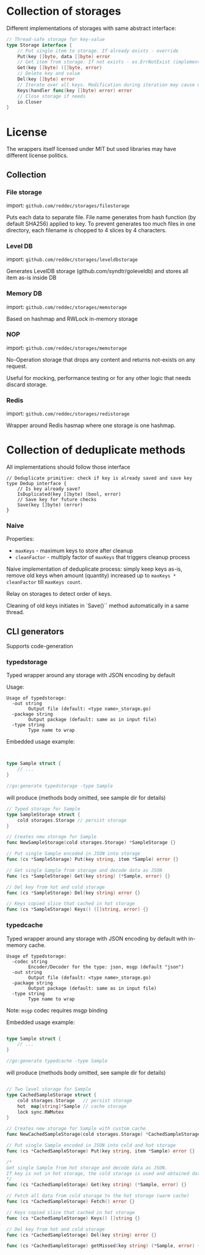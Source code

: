 # Collection of storages

Different implementations of storages with same abstract interface:


```go
// Thread-safe storage for key-value
type Storage interface {
	// Put single item to storage. If already exists - override
	Put(key []byte, data []byte) error
	// Get item from storage. If not exists - os.ErrNotExist (implementation independent)
	Get(key []byte) ([]byte, error)
	// Delete key and value
	Del(key []byte) error
	// Iterate over all keys. Modification during iteration may cause undefined behaviour (mostly - dead-lock)
	Keys(handler func(key []byte) error) error
    // Close storage if needs
    io.Closer
}
```

# License

The wrappers itself licensed under MIT but used libraries may have different license politics.

## Collection


### File storage

import: `github.com/reddec/storages/filestorage`

Puts each data to separate file. File name generates from hash function (by default SHA256) applied to key. To prevent
generates too much files in one directory, each filename is chopped to 4 slices by 4 characters.


### Level DB

import: `github.com/reddec/storages/leveldbstorage`

Generates LevelDB storage (github.com/syndtr/goleveldb) and stores all item as-is inside DB

### Memory DB

import: `github.com/reddec/storages/memstorage`

Based on hashmap and RWLock in-memory storage

### NOP

import: `github.com/reddec/storages/memstorage`

No-Operation storage that drops any content and returns not-exists on any request.

Useful for mocking, performance testing or for any other logic that needs discard storage.

### Redis

import: `github.com/reddec/storages/redistorage`

Wrapper around Redis hasmap where one storage is one hashmap.

# Collection of deduplicate methods

All implementations should follow those interface

```golang
// Deduplicate primitive: check if key is already saved and save key
type Dedup interface {
	// Is key already save?
	IsDuplicated(key []byte) (bool, error)
	// Save key for future checks
	Save(key []byte) (error)
}
```


### Naive


Properties:

* `maxKeys` - maximum keys to store after cleanup
* `cleanFactor` - multiply factor of `maxKeys` that triggers cleanup process

Naive implementation of deduplicate process: simply keep keys as-is, remove old keys when amount (quantity) increased up to
`maxKeys * cleanFactor` till `maxKeys count`.

Relay on storages to detect order of keys.

Cleaning of old keys initiates in `Save()`` method automatically in a same thread.


## CLI generators

Supports code-generation

### typedstorage


Typed wrapper around any storage with JSON encoding by default

Usage:

    Usage of typedstorage:
      -out string
            Output file (default: <type name>_storage.go)
      -package string
            Output package (default: same as in input file)
      -type string
            Type name to wrap


Embedded usage example:

```go


type Sample struct {
    // ...
}

//go:generate typedstorage -type Sample

```

will produce (methods body omitted, see sample dir for details)


```go
// Typed storage for Sample
type SampleStorage struct {
	cold storages.Storage // persist storage
}

// Creates new storage for Sample
func NewSampleStorage(cold storages.Storage) *SampleStorage {}

// Put single Sample encoded in JSON into storage
func (cs *SampleStorage) Put(key string, item *Sample) error {}

// Get single Sample from storage and decode data as JSON
func (cs *SampleStorage) Get(key string) (*Sample, error) {}

// Del key from hot and cold storage
func (cs *SampleStorage) Del(key string) error {}

// Keys copied slice that cached in hot storage
func (cs *SampleStorage) Keys() ([]string, error) {}

```


### typedcache


Typed wrapper around any storage with JSON encoding by default with in-memory cache.

    Usage of typedstorage:
      -codec string
            Encoder/Decoder for the type: json, msgp (default "json")
      -out string
            Output file (default: <type name>_storage.go)
      -package string
            Output package (default: same as in input file)
      -type string
            Type name to wrap


Note: `msgp` codec requires msgp binding

Embedded usage example:

```go

type Sample struct {
    // ...
}

//go:generate typedcache -type Sample

```

will produce (methods body omitted, see sample dir for details)


```go

// Two level storage for Sample
type CachedSampleStorage struct {
	cold storages.Storage   // persist storage
	hot  map[string]*Sample // cache storage
	lock sync.RWMutex
}

// Creates new storage for Sample with custom cache
func NewCachedSampleStorage(cold storages.Storage) *CachedSampleStorage {}

// Put single Sample encoded in JSON into cold and hot storage
func (cs *CachedSampleStorage) Put(key string, item *Sample) error {}

/*
Get single Sample from hot storage and decode data as JSON.
If key is not in hot storage, the cold storage is used and obtained data is put to the hot storage for future cache
*/
func (cs *CachedSampleStorage) Get(key string) (*Sample, error) {}

// Fetch all data from cold storage to the hot storage (warm cache)
func (cs *CachedSampleStorage) Fetch() error {}

// Keys copied slice that cached in hot storage
func (cs *CachedSampleStorage) Keys() []string {}

// Del key from hot and cold storage
func (cs *CachedSampleStorage) Del(key string) error {}

func (cs *CachedSampleStorage) getMissed(key string) (*Sample, error) {}

```
